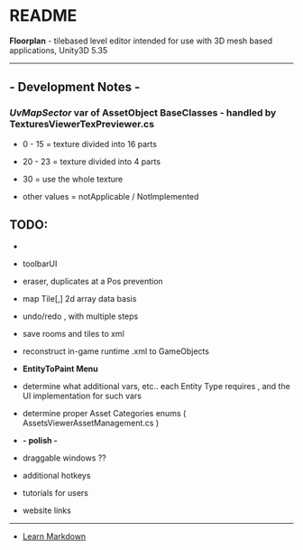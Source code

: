 # README #
**Floorplan** - tilebased level editor intended for use with 3D mesh based applications,  Unity3D 5.35


-----------------------------------
## - Development Notes - ##
### ***UvMapSector*** var of AssetObject BaseClasses - handled by TexturesViewerTexPreviewer.cs ###
* 0 - 15  = texture divided into 16 parts
* 20 - 23 = texture divided into 4 parts
* 30 = use the whole texture

* other values = notApplicable / NotImplemented


## TODO: ##
* 
* toolbarUI
* eraser, duplicates at a Pos prevention
* map Tile[,] 2d array data basis
* undo/redo , with multiple steps
* save rooms and tiles to xml
* reconstruct in-game runtime .xml to GameObjects
* **EntityToPaint Menu**
* determine what additional vars, etc.. each Entity Type requires , and the UI implementation for such vars

* determine proper Asset Categories enums ( AssetsViewerAssetManagement.cs )



* **- polish -**
* draggable windows ??
* additional hotkeys 
* tutorials for users
* website links





-----------------------------------

* [Learn Markdown](https://bitbucket.org/tutorials/markdowndemo)